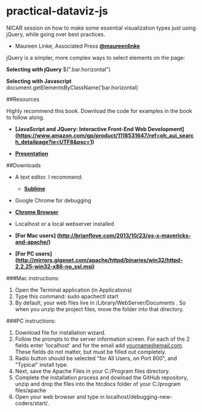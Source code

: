 # practical-dataviz-js
NICAR session on how to make some essential visualization types just using jQuery, while going over best practices.

* Maureen Linke, Associated Press
   **[@maureenlinke](http://www.twitter.com/maureenlinke)**

jQuery is a simpler, more complex ways to select elements on the page:

**Selecting with jQuery**
$(".bar.horizontal")

**Selecting with Javascript**
document.getElementsByClassName('bar.horizontal)


##Resources

Highly recommend this book. Download the code for examples in the book to follow along.

* **[JavaScript and JQuery: Interactive Front-End Web Development] (https://www.amazon.com/gp/product/1118531647/ref=oh_aui_search_detailpage?ie=UTF8&psc=1)**

* **[Presentation ](https://drive.google.com/file/d/0BwAEH-Wzs83CdjdOenY0LVN5UU0/view?usp=sharing)**

##Downloads
* A text editor. I recommend:
  * **[Sublime](http://www.sublimetext.com/download)**
  
* Google Chrome for debugging
 * **[Chrome Browser](https://www.google.com/chrome/browser/)**
  
* Localhost or a local webserver installed
 * **[For Mac users] (http://brianflove.com/2013/10/23/os-x-mavericks-and-apache/)**
 * **[For PC users] (http://mirrors.gigenet.com/apache/httpd/binaries/win32/httpd-2.2.25-win32-x86-no_ssl.msi)**

 ###Mac instructions: 
1. Open the Terminal application (in Applications)
2. Type this command: sudo apachectl start
3. By default, your web files live in /Library/WebServer/Documents . So when you unzip the project files, move the folder into that directory.
 
 ###PC instructions:
1. Download file for installation wizard.
2. Follow the prompts to the server information screen. For each of the 2 fields enter 'localhost' and for the email add yourname@email.com. These fields do not matter, but must be filled out completely.
3. Radio button should be selected "for All Users, on Port 800", and "Typical" install type.
4. Next, save the Apache Files in your C:/Program files directory.
5.   Complete the installation process and dowload the GitHub repository, unzip and drop the files into the htcdocs folder of your C:/program files/apache
6.   Open your web browser and type in localhost/debugging-new-coders/start/. 